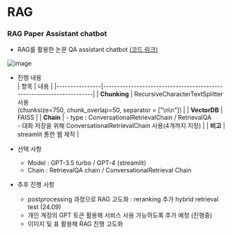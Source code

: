 # RAG

### RAG Paper Assistant chatbot
- RAG를 활용한 논문 QA assistant chatbot [(코드 링크)](demo/chatbot/RAG_paper_assistant_chatbot.ipynb)

![image](https://github.com/user-attachments/assets/7528bca6-204b-4def-8fcd-46601e2ed78b)

- 진행 내용  
  | 항목           | 내용                                                                 |
  |----------------|----------------------------------------------------------------------|
  | **Chunking**   | RecursiveCharacterTextSplitter 사용 <br>(chunksize=750, chunk_overlap=50, separator = ["\n\n"]) |
  | **VectorDB**   | FAISS                                                                |
  | **Chain**      | - type : ConversationalRetrievalChain / RetrievalQA<br>- 대화 저장을 위해 ConversationalRetrievalChain 사용(4개까지 지정) |
  | **비고**       | streamlit 통한 웹 제작                                                |

- 선택 사항
  - Model : GPT-3.5 turbo / GPT-4 (streamlit)
  - Chain : RetrievalQA chain / ConversationalRetrieval Chain

- 추후 진행 사항
  - postprocessing 과정으로 RAG 고도화 : reranking 추가 hybrid retrieval test (24.09)
  - 개인 계정의 GPT 토큰 활용해 서비스 사용 가능하도록 추가 예정 (진행중)
  - 이미지 및 표 활용해 RAG 진행 고도화
  
